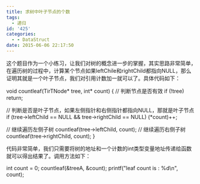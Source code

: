 ```yaml
---
title: 求树中叶子节点的个数
tags:
  - 递归
id: '425'
categories:
  - - DataStruct
date: 2015-06-06 22:17:50
---
```


这个题目作为一个小练习，让我们对树的概念进一步的掌握，其实思路非常简单，在遍历树的过程中，计算某个节点如果leftChile和rightChild都指向NULL，那么证明其就是一个叶子节点，我们对引用计数加一就可以了。具体代码如下：
<!-- more -->
void countleaf(TirTNode\* tree, int\* count)
{
// 判断节点是否有效
if (!tree) return;

// 判断是否是叶子节点，如果左侧指针和右侧指针都指向NULL，那就是叶子节点
if (tree->leftChild == NULL && tree->rightChild == NULL)
(\*count)++;

// 继续遍历左侧子树
countleaf(tree->leftChild, count);
// 继续遍历右侧子树
countleaf(tree->rightChild, count);
}

代码非常简单，我们只需要将树的地址和一个计数的int类型变量地址传递给函数就可以得出结果了。调用方法如下：

int count = 0;
countleaf(&treeA, &count);
printf("leaf count is : %d\\n", count);